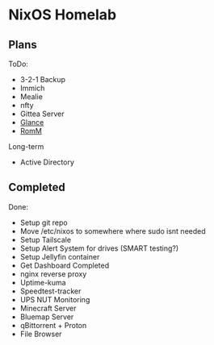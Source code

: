 # NixOS Homelab

## Plans

ToDo:
- 3-2-1 Backup
- Immich
- Mealie
- nfty
- Gittea Server
- [Glance](https://github.com/glanceapp/glance)
- [RomM](https://github.com/rommapp/romm)

Long-term
- Active Directory

## Completed

Done:
- Setup git repo
- Move /etc/nixos to somewhere where sudo isnt needed
- Setup Tailscale
- Setup Alert System for drives (SMART testing?)
- Setup Jellyfin container
- Get Dashboard Completed
- nginx reverse proxy
- Uptime-kuma
- Speedtest-tracker
- UPS NUT Monitoring
- Minecraft Server
- Bluemap Server
- qBittorrent + Proton
- File Browser
